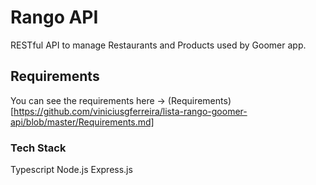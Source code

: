 # Rango API

RESTful API to manage Restaurants and Products used by Goomer app.

## Requirements
You can see the requirements here -> (Requirements)[https://github.com/viniciusgferreira/lista-rango-goomer-api/blob/master/Requirements.md]
### Tech Stack
Typescript
Node.js
Express.js
